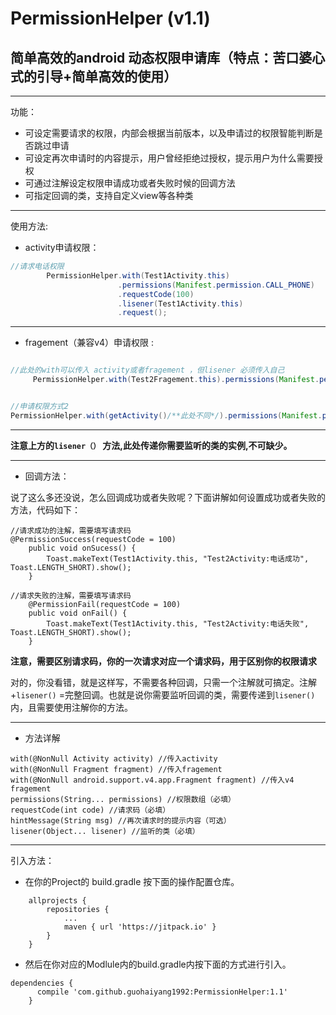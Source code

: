 


# PermissionHelper (v1.1)
## 简单高效的android 动态权限申请库（特点：苦口婆心式的引导+简单高效的使用）
---
功能：

 - 可设定需要请求的权限，内部会根据当前版本，以及申请过的权限智能判断是否跳过申请
 - 可设定再次申请时的内容提示，用户曾经拒绝过授权，提示用户为什么需要授权
 - 可通过注解设定权限申请成功或者失败时候的回调方法
 - 可指定回调的类，支持自定义view等各种类 
---
使用方法:

 - activity申请权限：

```java
//请求电话权限
        PermissionHelper.with(Test1Activity.this)
                        .permissions(Manifest.permission.CALL_PHONE)
                        .requestCode(100)
                        .lisener(Test1Activity.this)
                        .request();
```

---

 - fragement（兼容v4）申请权限 :
 

```java

//此处的with可以传入 activity或者fragement ，但lisener 必须传入自己 
     PermissionHelper.with(Test2Fragement.this).permissions(Manifest.permission.CALL_PHONE).requestCode(100).lisener(Test2Fragement.this).request();


//申请权限方式2
PermissionHelper.with(getActivity()/**此处不同*/).permissions(Manifest.permission.CALL_PHONE).requestCode(100).lisener(Test2Fragement.this).request();


```

---

**注意上方的`lisener（）` 方法,此处传递你需要监听的类的实例,不可缺少。**

---

 - 回调方法：
 
 说了这么多还没说，怎么回调成功或者失败呢？下面讲解如何设置成功或者失败的方法，代码如下：

```
//请求成功的注解，需要填写请求码
@PermissionSuccess(requestCode = 100)
    public void onSucess() {
        Toast.makeText(Test1Activity.this, "Test2Activity:电话成功", Toast.LENGTH_SHORT).show();
    }

//请求失败的注解，需要填写请求码
    @PermissionFail(requestCode = 100)
    public void onFail() {
        Toast.makeText(Test1Activity.this, "Test2Activity:电话失败", Toast.LENGTH_SHORT).show();
    }
```
**注意，需要区别请求码，你的一次请求对应一个请求码，用于区别你的权限请求**

对的，你没看错，就是这样写，不需要各种回调，只需一个注解就可搞定。注解+`lisener()` =完整回调。也就是说你需要监听回调的类，需要传递到`lisener()` 内，且需要使用注解你的方法。



---

 - 方法详解

```
with(@NonNull Activity activity) //传入activity
with(@NonNull Fragment fragment) //传入fragement
with(@NonNull android.support.v4.app.Fragment fragment) //传入v4 fragement
permissions(String... permissions) //权限数组（必填）
requestCode(int code) //请求码（必填）
hintMessage(String msg) //再次请求时的提示内容（可选）
lisener(Object... lisener) //监听的类（必填）
```

---

引入方法：

 - 在你的Project的 build.gradle 按下面的操作配置仓库。
```
	allprojects {
		repositories {
			...
			maven { url 'https://jitpack.io' }
		}
	}
```

 - 然后在你对应的Modlule内的build.gradle内按下面的方式进行引入。

	

```
dependencies {
      compile 'com.github.guohaiyang1992:PermissionHelper:1.1'
	}
```
